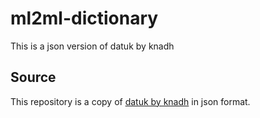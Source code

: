 # ml2ml-dictionary

This is a json version of datuk by knadh

## Source

This repository is a copy of [datuk by knadh](https://github.com/knadh/datuk) in json format.
